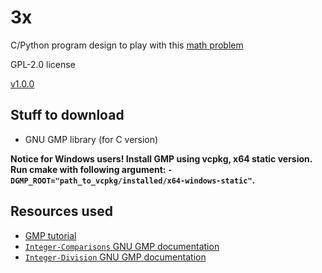 # 3x

C/Python program design to play with this [math problem](https://www.youtube.com/watch?v=094y1Z2wpJg)

GPL-2.0 license

[v1.0.0](https://github.com/Andrej123456789/3x/releases/tag/v1.0.0)

## Stuff to download
- GNU GMP library (for C version)

**Notice for Windows users! Install GMP using vcpkg, x64 static version. Run cmake with following argument: `-DGMP_ROOT="path_to_vcpkg/installed/x64-windows-static"`.**

## Resources used
- [GMP tutorial](https://home.cs.colorado.edu/~srirams/courses/csci2824-spr14/gmpTutorial.html)
- [`Integer-Comparisons` GNU GMP documentation](https://gmplib.org/manual/Integer-Comparisons)
- [`Integer-Division` GNU GMP documentation](https://gmplib.org/manual/Integer-Division)

